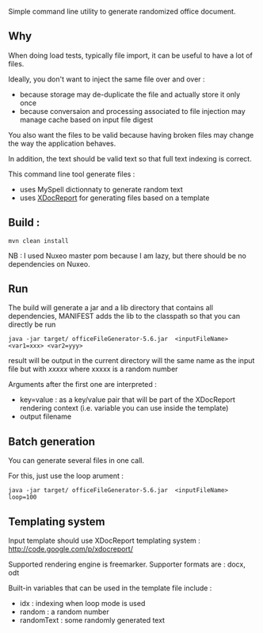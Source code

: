 
Simple command line utility to generate randomized office document.

## Why

When doing load tests, typically file import, it can be useful to have a lot of files.

Ideally, you don't want to inject the same file over and over :

 - because storage may de-duplicate the file and actually store it only once
 - because conversaion and processing associated to file injection may manage cache based on input file digest
 
You also want the files to be valid because having broken files may change the way the application behaves.

In addition, the text should be valid text so that full text indexing is correct.

This command line tool generate files :

 - uses MySpell dictionnaty to generate random text
 - uses [XDocReport](http://code.google.com/p/xdocreport/) for generating files based on a template

## Build :

    mvn clean install

NB : I used Nuxeo master pom because I am lazy, but there should be no dependencies on Nuxeo.

## Run

The build will generate a jar and a lib directory that contains all dependencies, MANIFEST adds the lib to the classpath so that you can directly be run

    java -jar target/ officeFileGenerator-5.6.jar  <inputFileName> <var1=xxx> <var2=yyy>

result will be output in the current directory will the same name as the input file but with _xxxxx_ where xxxxx is a random number

Arguments after the first one are interpreted :

 - key=value : as a key/value pair that will be part of the XDocReport rendering context (i.e. variable you can use inside the template)
 - output filename

## Batch generation

You can generate several files in one call.

For this, just use the loop arument :

    java -jar target/ officeFileGenerator-5.6.jar  <inputFileName> loop=100 

## Templating system

Input template should use XDocReport templating system : http://code.google.com/p/xdocreport/

Supported rendering engine is freemarker.
Supporter formats are : docx, odt

Built-in variables that can be used in the template file include :

 - idx : indexing when loop mode is used
 - random : a random number
 - randomText : some randomly generated text


